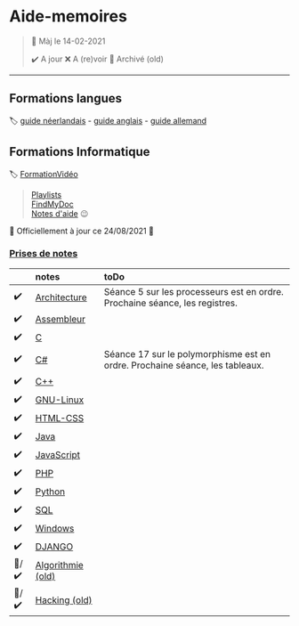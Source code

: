 ﻿# Aide-memoires

> 🧭 Màj le 14-02-2021 
>
> :heavy_check_mark: A jour
> :x: A (re)voir
> :file_folder: Archivé (old)

---

## Formations langues
:label: [guide néerlandais](https://www.nlfacile.com/guide/) -
[guide anglais](https://www.anglaisfacile.com/guide/) -
[guide allemand](https://www.allemandfacile.com/guide/)

## Formations Informatique
:label: [FormationVidéo](https://github.com/jasonchampagne/FormationVideo)
> [Playlists](https://www.youtube.com/c/Formationvid%C3%A9o8/playlists)  
> [FindMyDoc](https://github.com/jasonchampagne/FindMyDoc)  
> [Notes d'aide](Aide/README.md) :wink:  

:partying_face: Officiellement à jour ce 24/08/2021 :partying_face:

### [Prises de notes](#)
||notes|toDo
-|:-|:-
|:heavy_check_mark:|[Architecture](Architecture/README.md)|Séance 5 sur les processeurs est en ordre. Prochaine séance, les registres.|
|:heavy_check_mark:|[Assembleur](Assembleur/README.md)
|:heavy_check_mark:|[C](C/README.md)
|:heavy_check_mark:|[C#](CSharp/README.md)|Séance 17 sur le polymorphisme est en ordre. Prochaine séance, les tableaux.|
|:heavy_check_mark:|[C++](C++/README.md)|
|:heavy_check_mark:|[GNU-Linux](GNU-Linux/README.md)
|:heavy_check_mark:|[HTML-CSS](HTML-CSS/README.md)|
|:heavy_check_mark:|[Java](Java/README.md)|
|:heavy_check_mark:|[JavaScript](JavaScript/README.md)|
|:heavy_check_mark:|[PHP](PHP/README.md)|
|:heavy_check_mark:|[Python](Python/README.md)
|:heavy_check_mark:|[SQL](SQL/README.md)
|:heavy_check_mark:|[Windows](Windows/README.md)
|:heavy_check_mark:|[DJANGO](Django)|
|:file_folder:/:heavy_check_mark:|[Algorithmie (old)](Algorithmie/README.md)|
|:file_folder:/:heavy_check_mark:|[Hacking (old)](Hacking/README.md)|